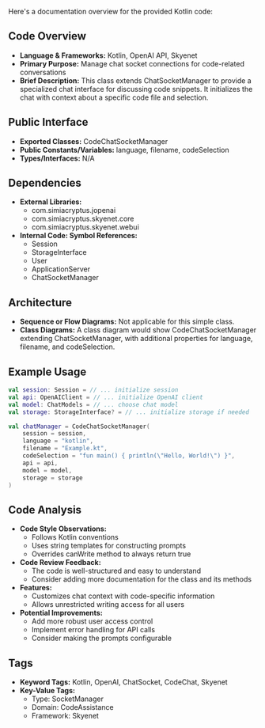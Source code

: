 Here's a documentation overview for the provided Kotlin code:

## Code Overview
- **Language & Frameworks:** Kotlin, OpenAI API, Skyenet
- **Primary Purpose:** Manage chat socket connections for code-related conversations
- **Brief Description:** This class extends ChatSocketManager to provide a specialized chat interface for discussing code snippets. It initializes the chat with context about a specific code file and selection.

## Public Interface
- **Exported Classes:** CodeChatSocketManager
- **Public Constants/Variables:** language, filename, codeSelection
- **Types/Interfaces:** N/A

## Dependencies
- **External Libraries:**
  - com.simiacryptus.jopenai
  - com.simiacryptus.skyenet.core
  - com.simiacryptus.skyenet.webui
- **Internal Code: Symbol References:**
  - Session
  - StorageInterface
  - User
  - ApplicationServer
  - ChatSocketManager

## Architecture
- **Sequence or Flow Diagrams:** Not applicable for this simple class.
- **Class Diagrams:** A class diagram would show CodeChatSocketManager extending ChatSocketManager, with additional properties for language, filename, and codeSelection.

## Example Usage
```kotlin
val session: Session = // ... initialize session
val api: OpenAIClient = // ... initialize OpenAI client
val model: ChatModels = // ... choose chat model
val storage: StorageInterface? = // ... initialize storage if needed

val chatManager = CodeChatSocketManager(
    session = session,
    language = "kotlin",
    filename = "Example.kt",
    codeSelection = "fun main() { println(\"Hello, World!\") }",
    api = api,
    model = model,
    storage = storage
)
```

## Code Analysis
- **Code Style Observations:** 
  - Follows Kotlin conventions
  - Uses string templates for constructing prompts
  - Overrides canWrite method to always return true
- **Code Review Feedback:**
  - The code is well-structured and easy to understand
  - Consider adding more documentation for the class and its methods
- **Features:**
  - Customizes chat context with code-specific information
  - Allows unrestricted writing access for all users
- **Potential Improvements:**
  - Add more robust user access control
  - Implement error handling for API calls
  - Consider making the prompts configurable

## Tags
- **Keyword Tags:** Kotlin, OpenAI, ChatSocket, CodeChat, Skyenet
- **Key-Value Tags:**
  - Type: SocketManager
  - Domain: CodeAssistance
  - Framework: Skyenet